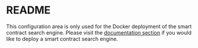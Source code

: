# README
This configuration area is only used for the Docker deployment of the smart contract search engine. Please visit the [documentation section](https://github.com/second-state/smart-contract-search-engine/tree/master/documentation) if you would like to deploy a smart contract search engine.
